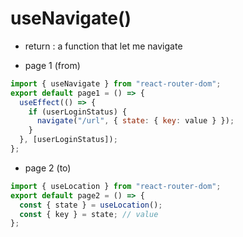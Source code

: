 # useNavigate()

- return : a function that let me navigate

- page 1 (from)

```javascript
import { useNavigate } from "react-router-dom";
export default page1 = () => {
  useEffect(() => {
    if (userLoginStatus) {
      navigate("/url", { state: { key: value } });
    }
  }, [userLoginStatus]);
};
```

- page 2 (to)

```javascript
import { useLocation } from "react-router-dom";
export default page2 = () => {
  const { state } = useLocation();
  const { key } = state; // value
};
```
